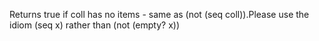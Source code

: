 Returns true if coll has no items - same as (not (seq coll)).Please use the idiom (seq x) rather than (not (empty? x))